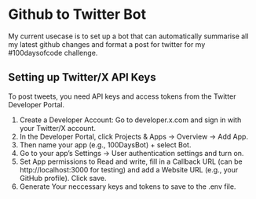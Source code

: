 # Github to Twitter Bot

My current usecase is to set up a bot that can automatically summarise all my latest github changes and format a post for twitter for my #100daysofcode challenge.

## Setting up Twitter/X API Keys

To post tweets, you need API keys and access tokens from the Twitter Developer Portal.

1. Create a Developer Account: Go to developer.x.com and sign in with your Twitter/X account.
2. In the Developer Portal, click Projects & Apps → Overview → Add App.
3. Then name your app (e.g., 100DaysBot) + select Bot.
4. Go to your app’s Settings → User authentication settings and turn on.
5. Set App permissions to Read and write, fill in a Callback URL (can be http://localhost:3000 for testing) and add a Website URL (e.g., your GitHub profile). Click save.
6. Generate Your neccessary keys and tokens to save to the .env file.
